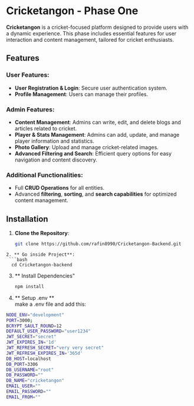 # Cricketangon - Phase One

**Cricketangon** is a cricket-focused platform designed to provide users with a dynamic experience. This phase includes essential features for user interaction and content management, tailored for cricket enthusiasts.

## Features

### User Features:
- **User Registration & Login**: Secure user authentication system.
- **Profile Management**: Users can manage their profiles.

### Admin Features:
- **Content Management**: Admins can write, edit, and delete blogs and articles related to cricket.
- **Player & Stats Management**: Admins can add, update, and manage player information and statistics.
- **Photo Gallery**: Upload and manage cricket-related images.
- **Advanced Filtering and Search**: Efficient query options for easy navigation and content discovery.

### Additional Functionalities:
- Full **CRUD Operations** for all entities.
- Advanced **filtering**, **sorting**, and **search capabilities** for optimized content management.

## Installation

1. **Clone the Repository**:
   ```bash
   git clone https://github.com/rafin8990/Cricketangon-Backend.git
```
2. ** Go inside Project**:
 ```bash
  cd Cricketangon-backend
```
3. ** Install Dependencies"
   ```bash
   npm install
   ```
4. ** Setup .env ** </br>
make a .env file and add this:
```bash
NODE_ENV="development"
PORT=3000;
BCRYPT_SAULT_ROUND=12
DEFAULT_USER_PASSWORD="user1234"
JWT_SECRET="secret"
JWT_EXPIRES_IN='1d'
JWT_REFRESH_SECRET="very very secret"
JWT_REFRESH_EXPIRES_IN='365d'
DB_HOST=localhost
DB_PORT=3306
DB_USERNAME="root"
DB_PASSWORD=""
DB_NAME="cricketangon"
EMAIL_USER=""
EMAIL_PASSWORD=""
EMAIL_FROM=""
```
